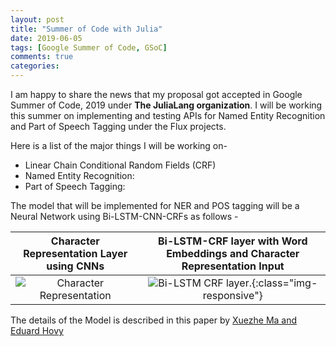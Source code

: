 ```yaml
---
layout: post
title: "Summer of Code with Julia"
date: 2019-06-05
tags: [Google Summer of Code, GSoC]
comments: true
categories:
---
```


I am happy to share the news that my proposal got accepted in Google Summer of Code, 2019 under **The JuliaLang organization**. I will be working this summer on implementing and testing APIs for Named Entity Recognition and Part of Speech Tagging under the Flux projects.

Here is a list of the major things I will be working on-

- Linear Chain Conditional Random Fields (CRF)
- Named Entity Recognition:
- Part of Speech Tagging:

The model that will be implemented for NER and POS tagging will be a Neural Network using Bi-LSTM-CNN-CRFs as follows -


Character Representation Layer using CNNs        |  Bi-LSTM-CRF layer with Word Embeddings and Character Representation Input
:-------------------------:|:-------------------------:
![Character Representation](../../../images/2019/Char-rep.png)  |  ![Bi-LSTM CRF layer.](../../../images/2019/LSTM-CRF-layer.png){:class="img-responsive"}

The details of the Model is described in this paper by [Xuezhe Ma and Eduard Hovy](https://arxiv.org/pdf/1603.01354.pdf)
